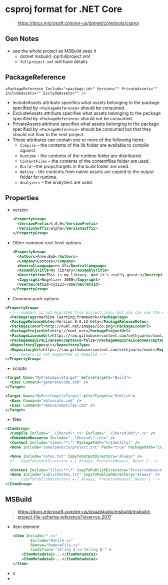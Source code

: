 # csproj format for .NET Core
> https://docs.microsoft.com/en-us/dotnet/core/tools/csproj

## Gen Notes
- see the whole project as MSBuild sees it
	- dotnet msbuild -pp:fullproject.xml
	- `fullproject.xml` will have details

## PackageReference
`<PackageReference Include="<package-id>" Version="" PrivateAssets="" IncludeAssets="" ExcludeAssets="" />`

- IncludeAssets attribute specifies what assets belonging to the package specified by `<PackageReference>` should be consumed.
- ExcludeAssets attribute specifies what assets belonging to the package specified by `<PackageReference>` should not be consumed.
- PrivateAssets attribute specifies what assets belonging to the package specified by `<PackageReference>` should be consumed but that they should not flow to the next project.
- These attributes can contain one or more of the following items:
    - `Compile` – the contents of the lib folder are available to compile against.
    - `Runtime` – the contents of the runtime folder are distributed.
    - `ContentFiles` – the contents of the contentfiles folder are used.
    - `Build` – the props/targets in the build folder are used.
    - `Native` – the contents from native assets are copied to the output folder for runtime.
    - `Analyzers` – the analyzers are used.

## Properties
- version
	```xml
	<PropertyGroup>
	  <VersionPrefix>1.0.0</VersionPrefix>
	  <VersionSuffix>alpha</VersionSuffix>
	</PropertyGroup>
	```

- Other common root-level options
	```xml
	<PropertyGroup>
	  <Authors>Anne;Bob</Authors>
	  <Company>Contoso</Company>
	  <NeutralLanguage>en-US</NeutralLanguage>
	  <AssemblyTitle>My library</AssemblyTitle>
	  <Description>This is my library. And it's really great!</Description>
	  <Copyright>Nugetizer 3000</Copyright>
	  <UserSecretsId>xyz123</UserSecretsId>
	</PropertyGroup>
	```
- Common pack options
```xml
<PropertyGroup>
  <!-- summary is not migrated from project.json, but you can use the <Description> property for that if needed. -->
  <PackageTags>machine learning;framework</PackageTags>
  <PackageReleaseNotes>Version 0.9.12-beta</PackageReleaseNotes>
  <PackageIconUrl>http://numl.net/images/ico.png</PackageIconUrl>
  <PackageProjectUrl>http://numl.net</PackageProjectUrl>
  <PackageLicenseUrl>https://raw.githubusercontent.com/sethjuarez/numl/master/LICENSE.md</PackageLicenseUrl>
  <PackageRequireLicenseAcceptance>false</PackageRequireLicenseAcceptance>
  <RepositoryType>git</RepositoryType>
  <RepositoryUrl>https://raw.githubusercontent.com/sethjuarez/numl</RepositoryUrl>
  <!-- owners is not supported in MSBuild -->
</PropertyGroup>
```

- scripts
```xml
<Target Name="MyPreCompileTarget" BeforeTargets="Build">
  <Exec Command="generateCode.cmd" />
</Target>

<Target Name="MyPostCompileTarget" AfterTargets="Publish">
  <Exec Command="obfuscate.cmd" />
  <Exec Command="removeTempFiles.cmd" />
</Target>
```

- files
```xml
<ItemGroup>
  <Compile Include="..\Shared\*.cs" Exclude="..\Shared\Not\*.cs" />
  <EmbeddedResource Include="..\Shared\*.resx" />
  <Content Include="Views\**\*" PackagePath="%(Identity)" />
  <None Include="some/path/in/project.txt" Pack="true" PackagePath="in/package.txt" />

  <None Include="notes.txt" CopyToOutputDirectory="Always" />
  <!-- CopyToOutputDirectory = { Always, PreserveNewest, Never } -->

  <Content Include="files\**\*" CopyToPublishDirectory="PreserveNewest" />
  <None Include="publishnotes.txt" CopyToPublishDirectory="Always" />
  <!-- CopyToPublishDirectory = { Always, PreserveNewest, Never } -->
</ItemGroup>
```

## MSBuild
> https://docs.microsoft.com/en-us/visualstudio/msbuild/msbuild-project-file-schema-reference?view=vs-2017

- Item element
	```xml
	<Item Include="*.cs"
	        Exclude="MyFile.cs"
	        Remove="RemoveFile.cs"
	        Condition="'String A'=='String B'" >
	    <ItemMetadata1>...</ItemMetadata1>
	    <ItemMetadata2>...</ItemMetadata2>
	</Item>
	```
- x
- 
